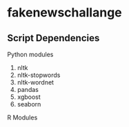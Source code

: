 # fakenewschallange


Script Dependencies
------------------


Python modules

1) nltk
2) nltk-stopwords
3) nltk-wordnet
4) pandas
5) xgboost
6) seaborn

R Modules


